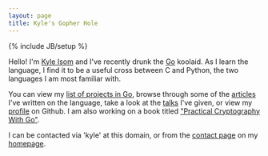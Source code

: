 ```yaml
---
layout: page
title: Kyle's Gopher Hole
---
```

{% include JB/setup %}

Hello! I'm [Kyle Isom](http://www.kyleisom.net) and I've recently drunk
the [Go](http://www.golang.org) koolaid. As I learn the language, I find
it to be a useful cross between C and Python, the two languages I am most
familiar with.

You can view my [list of projects in Go](/projects.html), browse through
some of the [articles](/articles.html) I've written on the language,
take a look at the [talks](/talks.html) I've given, or view my
[profile](https://github.com/gokyle/) on Github. I am also working
on a book titled
["Practical Cryptography With Go"](https://leanpub.com/gocrypto).

I can be contacted via 'kyle' at this domain, or from the
[contact page](http://kyleisom.net/about/) on my
[homepage](http://kyleisom.net).
